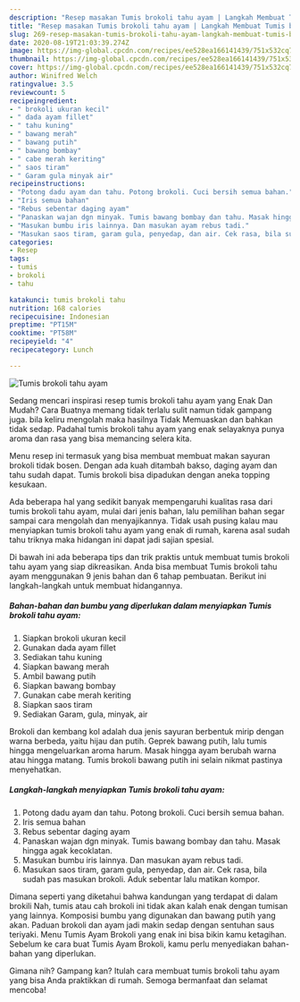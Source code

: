 ```yaml
---
description: "Resep masakan Tumis brokoli tahu ayam | Langkah Membuat Tumis brokoli tahu ayam Yang Enak Dan Mudah"
title: "Resep masakan Tumis brokoli tahu ayam | Langkah Membuat Tumis brokoli tahu ayam Yang Enak Dan Mudah"
slug: 269-resep-masakan-tumis-brokoli-tahu-ayam-langkah-membuat-tumis-brokoli-tahu-ayam-yang-enak-dan-mudah
date: 2020-08-19T21:03:39.274Z
image: https://img-global.cpcdn.com/recipes/ee528ea166141439/751x532cq70/tumis-brokoli-tahu-ayam-foto-resep-utama.jpg
thumbnail: https://img-global.cpcdn.com/recipes/ee528ea166141439/751x532cq70/tumis-brokoli-tahu-ayam-foto-resep-utama.jpg
cover: https://img-global.cpcdn.com/recipes/ee528ea166141439/751x532cq70/tumis-brokoli-tahu-ayam-foto-resep-utama.jpg
author: Winifred Welch
ratingvalue: 3.5
reviewcount: 5
recipeingredient:
- " brokoli ukuran kecil"
- " dada ayam fillet"
- " tahu kuning"
- " bawang merah"
- " bawang putih"
- " bawang bombay"
- " cabe merah keriting"
- " saos tiram"
- " Garam gula minyak air"
recipeinstructions:
- "Potong dadu ayam dan tahu. Potong brokoli. Cuci bersih semua bahan."
- "Iris semua bahan"
- "Rebus sebentar daging ayam"
- "Panaskan wajan dgn minyak. Tumis bawang bombay dan tahu. Masak hingga agak kecoklatan."
- "Masukan bumbu iris lainnya. Dan masukan ayam rebus tadi."
- "Masukan saos tiram, garam gula, penyedap, dan air. Cek rasa, bila sudah pas masukan brokoli. Aduk sebentar lalu matikan kompor."
categories:
- Resep
tags:
- tumis
- brokoli
- tahu

katakunci: tumis brokoli tahu 
nutrition: 168 calories
recipecuisine: Indonesian
preptime: "PT15M"
cooktime: "PT58M"
recipeyield: "4"
recipecategory: Lunch

---
```



![Tumis brokoli tahu ayam](https://img-global.cpcdn.com/recipes/ee528ea166141439/751x532cq70/tumis-brokoli-tahu-ayam-foto-resep-utama.jpg)

Sedang mencari inspirasi resep tumis brokoli tahu ayam yang Enak Dan Mudah? Cara Buatnya memang tidak terlalu sulit namun tidak gampang juga. bila keliru mengolah maka hasilnya Tidak Memuaskan dan bahkan tidak sedap. Padahal tumis brokoli tahu ayam yang enak selayaknya punya aroma dan rasa yang bisa memancing selera kita.

Menu resep ini termasuk yang bisa membuat membuat makan sayuran brokoli tidak bosen. Dengan ada kuah ditambah bakso, daging ayam dan tahu sudah dapat. Tumis brokoli bisa dipadukan dengan aneka topping kesukaan.

Ada beberapa hal yang sedikit banyak mempengaruhi kualitas rasa dari tumis brokoli tahu ayam, mulai dari jenis bahan, lalu pemilihan bahan segar sampai cara mengolah dan menyajikannya. Tidak usah pusing kalau mau menyiapkan tumis brokoli tahu ayam yang enak di rumah, karena asal sudah tahu triknya maka hidangan ini dapat jadi sajian spesial.


Di bawah ini ada beberapa tips dan trik praktis untuk membuat tumis brokoli tahu ayam yang siap dikreasikan. Anda bisa membuat Tumis brokoli tahu ayam menggunakan 9 jenis bahan dan 6 tahap pembuatan. Berikut ini langkah-langkah untuk membuat hidangannya.

<!--inarticleads1-->

##### Bahan-bahan dan bumbu yang diperlukan dalam menyiapkan Tumis brokoli tahu ayam:

1. Siapkan  brokoli ukuran kecil
1. Gunakan  dada ayam fillet
1. Sediakan  tahu kuning
1. Siapkan  bawang merah
1. Ambil  bawang putih
1. Siapkan  bawang bombay
1. Gunakan  cabe merah keriting
1. Siapkan  saos tiram
1. Sediakan  Garam, gula, minyak, air


Brokoli dan kembang kol adalah dua jenis sayuran berbentuk mirip dengan warna berbeda, yaitu hijau dan putih. Geprek bawang putih, lalu tumis hingga mengeluarkan aroma harum. Masak hingga ayam berubah warna atau hingga matang. Tumis brokoli bawang putih ini selain nikmat pastinya menyehatkan. 

<!--inarticleads2-->

##### Langkah-langkah menyiapkan Tumis brokoli tahu ayam:

1. Potong dadu ayam dan tahu. Potong brokoli. Cuci bersih semua bahan.
1. Iris semua bahan
1. Rebus sebentar daging ayam
1. Panaskan wajan dgn minyak. Tumis bawang bombay dan tahu. Masak hingga agak kecoklatan.
1. Masukan bumbu iris lainnya. Dan masukan ayam rebus tadi.
1. Masukan saos tiram, garam gula, penyedap, dan air. Cek rasa, bila sudah pas masukan brokoli. Aduk sebentar lalu matikan kompor.


Dimana seperti yang diketahui bahwa kandungan yang terdapat di dalam brokili Nah, tumis atau cah brokoli ini tidak akan kalah enak dengan tumisan yang lainnya. Komposisi bumbu yang digunakan dan bawang putih yang akan. Paduan brokoli dan ayam jadi makin sedap dengan sentuhan saus teriyaki. Menu Tumis Ayam Brokoli yang enak ini bisa bikin kamu ketagihan. Sebelum ke cara buat Tumis Ayam Brokoli, kamu perlu menyediakan bahan-bahan yang diperlukan. 

Gimana nih? Gampang kan? Itulah cara membuat tumis brokoli tahu ayam yang bisa Anda praktikkan di rumah. Semoga bermanfaat dan selamat mencoba!
